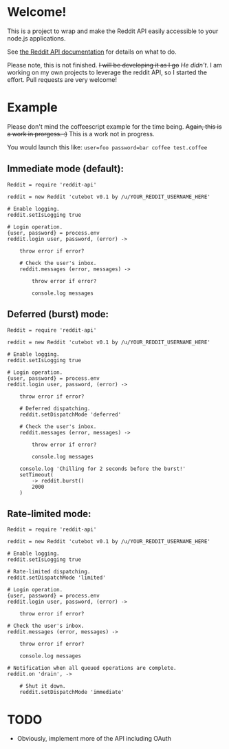 # Welcome!

This is a project to wrap and make the Reddit API easily accessible to your node.js applications.

See [the Reddit API documentation](http://www.reddit.com/dev/api) for details on what to do.

Please note, this is not finished. ~~I will be developing it as I go~~ _He didn't_. I am working on my own projects to leverage the reddit API, so I started the effort. Pull requests are very welcome!

# Example

Please don't mind the coffeescript example for the time being. ~~Again, this is a work in prorgess. :)~~ This is a work not in progress.

You would launch this like:
`user=foo password=bar coffee test.coffee`

## Immediate mode (default):

```
Reddit = require 'reddit-api'

reddit = new Reddit 'cutebot v0.1 by /u/YOUR_REDDIT_USERNAME_HERE'

# Enable logging.
reddit.setIsLogging true

# Login operation.  
{user, password} = process.env
reddit.login user, password, (error) ->

    throw error if error?

	# Check the user's inbox.
	reddit.messages (error, messages) ->
		
		throw error if error?
		
		console.log messages

```

## Deferred (burst) mode:

```
Reddit = require 'reddit-api'

reddit = new Reddit 'cutebot v0.1 by /u/YOUR_REDDIT_USERNAME_HERE'

# Enable logging.
reddit.setIsLogging true

# Login operation.  
{user, password} = process.env
reddit.login user, password, (error) ->

    throw error if error?

	# Deferred dispatching.
	reddit.setDispatchMode 'deferred'
	
	# Check the user's inbox.
	reddit.messages (error, messages) ->
		
		throw error if error?
		
		console.log messages

	console.log 'Chilling for 2 seconds before the burst!'
	setTimeout(
		-> reddit.burst()
		2000
	)

```

## Rate-limited mode:

```
Reddit = require 'reddit-api'

reddit = new Reddit 'cutebot v0.1 by /u/YOUR_REDDIT_USERNAME_HERE'

# Enable logging.
reddit.setIsLogging true

# Rate-limited dispatching.
reddit.setDispatchMode 'limited'

# Login operation.  
{user, password} = process.env
reddit.login user, password, (error) ->

    throw error if error?

# Check the user's inbox.
reddit.messages (error, messages) ->
	
	throw error if error?
	
	console.log messages

# Notification when all queued operations are complete.
reddit.on 'drain', ->

    # Shut it down.
    reddit.setDispatchMode 'immediate'

```

# TODO

* Obviously, implement more of the API including OAuth
